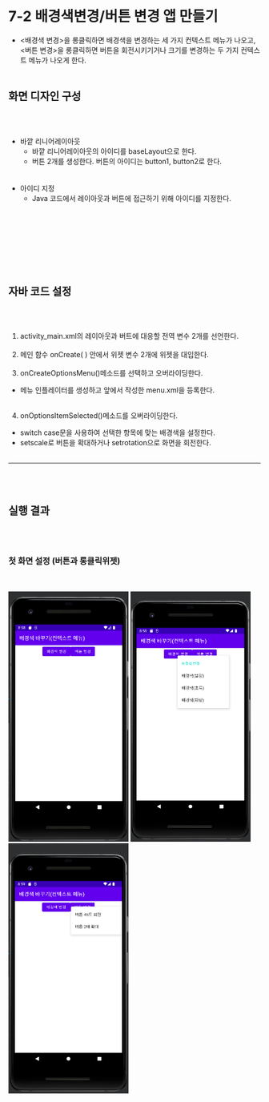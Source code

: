 <br></br>
# 7-2 배경색변경/버튼 변경 앱 만들기 
* <배경색 변경>을 롱클릭하면 배경색을 변경하는 세 가지 컨텍스트 메뉴가 나오고, <버튼 변경>을 롱클릭하면 버튼을 회전시키기거나 크기를 변경하는 두 가지 컨텍스트 메뉴가 나오게 한다. 
<br></br> 

## 화면 디자인 구성 
<br></br> 
* 바깥 리니어레이아웃 
    - 바깥 리니어레이아웃의 아이디를 baseLayout으로 한다.  
    - 버튼 2개를 생성한다. 버튼의 아이디는 button1, button2로 한다.  
<br></br>    
* 아이디 지정 
    - Java 코드에서 레이아웃과 버튼에 접근하기 위해 아이디를 지정한다.    

<br></br>
---
<br></br>
  
## 자바 코드 설정
<br></br>  
1. activity_main.xml의 레이아웃과 버트에 대응할 전역 변수 2개를 선언한다. 
<br></br>
2. 메인 함수 onCreate( ) 안에서 위젯 변수 2개에 위젯을 대입한다. 
<br></br>
3. onCreateOptionsMenu()메소드를 선택하고 오버라이딩한다. 
- 메뉴 인플레이터를 생성하고 앞에서 작성한 menu.xml을 등록한다. 
<br></br>
4. onOptionsItemSelected()메소드를 오버라이딩한다. 
- switch case문을 사용하여 선택한 항목에 맞는 배경색을 설정한다. 
- setscale로 버튼을 확대하거나 setrotation으로 화면을 회전한다. 
<br></br>

---
<br></br>

## 실행 결과 
<br></br>

### 첫 화면 설정 (버튼과 롱클릭위젯)
<br></br>
<img src="img/img1.png" width="240" height="500">
<img src="img/img2.png" width="240" height="500">
<img src="img/img3.png" width="240" height="500">
<br></br>

